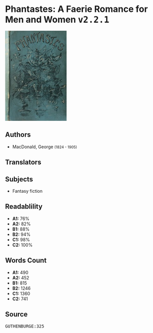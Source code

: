# Phantastes: A Faerie Romance for Men and Women <kbd>v2.2.1</kbd>

![](./cover.medium.jpg "")

## Authors


 - MacDonald, George <small>(1824 - 1905)</small>

## Translators



## Subjects


 - Fantasy fiction

## Readablility


 - **A1:** 76%
 - **A2:** 82%
 - **B1:** 88%
 - **B2:** 94%
 - **C1:** 98%
 - **C2:** 100%

## Words Count


 - **A1:** 490
 - **A2:** 452
 - **B1:** 815
 - **B2:** 1246
 - **C1:** 1360
 - **C2:** 741

## Source


<kbd>GUTHENBURGE:325</kbd>
